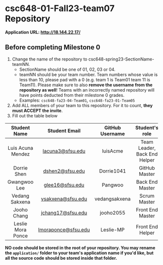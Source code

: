 # csc648-01-Fall23-team07 Repository

**Application URL: <http://18.144.22.17/>**

## Before completing Milestone 0 

1. Change the name of the repository to csc648-spring23-SectionName-teamNN.
   - SectionName should be one of 01, 02, 03 or 04.
   - teamNN should be your team number. Team numbers whose value is less than
     10, please pad with a 0 (e.g. team 1 is Team01 team 11 is Team11). Please
     make sure to also **remove the username from the repository as well**!
     Teams with an incorrectly named repository will have points deducted from
     their milestone 0 grades.
   - Examples: `csc648-fa23-04-Team01`, `csc648-fa23-01-Team05`
2. Add ALL members of your team to this repository. For it to count, **they must
   ACCEPT the invite**.
3. Fill out the table below

| Student Name | Student Email | GitHub Username | Student's role |
| :----------: | :-----------: | :-------------: | :------------: |
|   Luis Acuna Mendez   | lacuna3@sfsu.edu |      luisAcme       |  Team Leader, Back End Helper   |
|   Dorrie Shen  | dshen2@sfsu.edu |      Dorrie1041       |  GitHub Master   |
|   Gwangwoo Lee   | glee16@sfsu.edu |      Pangwoo       |  Back End Master   |
|   Vedang Sakxena   | vsakxena@sfsu.edu |    vedangsakxena         |  Scrum Master   |
|   Jooho Chang   | jchang17@sfsu.edu |      jooho2055       |  Front End Master   |
|   Leslie Mora Ponce   | lmoraponce@sfsu.edu |     Leslie-MP        |  Front End Helper   |

**NO code should be stored in the root of your repository. You may rename the
`application/` folder to your team's application name if you'd like, but all the
source code should be stored inside that folder.**
